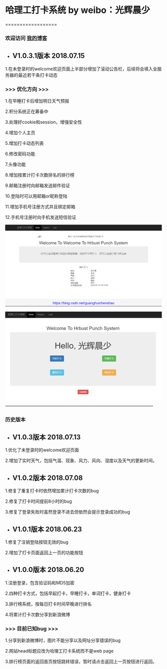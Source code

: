 # 哈理工打卡系统 by weibo：光辉晨少 
==================
### 欢迎访问 [我的博客](http://blog.csdn.net/guanghuichenshao "光辉晨少的博客")

* ## V1.0.3.1版本 2018.07.15

1.在未登录时的welcome欢迎页面上半部分增加了滚动公告栏，后续将会填入全服务器的最近若干条打卡动态

### >>> 优化方向 >>> 

1.在早睡打卡后增加明日天气预报

2.积分系统正在筹备中

3.处理好cookie和session，增强安全性

4.增加个人主页

5.增加打卡动态列表

6.修改密码功能

7.头像功能

8.增加按累计打卡次数排名的排行榜

9.邮箱注册时向邮箱发送邮件验证

10.登陆时可以用邮箱or昵称登陆

11.增加手机号注册方式并且绑定邮箱

12.手机号注册时向手机发送短信验证

![图片加载失败,请刷新](https://raw.githubusercontent.com/guanghuichenshao/punch/master/master/public/img/eg2.png)

![图片加载失败,请刷新](https://github.com/guanghuichenshao/punch/blob/master/master/eg.png)
——————————————————————————————————
### 历史版本

* ## V1.0.3版本 2018.07.13

1.优化了未登录时的welcome欢迎页面

2.增加了实时天气，包括气温、现象、风力、风向、湿度以及天气的更新时间。

* ## V1.0.2版本 2018.07.08

1.修复了重复打卡时依然增加累计打卡次数的bug

2.修复了打卡时间提前8小时的bug

3.修复了登录失败时虽然登录不进去但依然会提示登录成功的bug

* ## V1.0.1版本 2018.06.23

1.修复了注销登陆按钮无效的bug

2.增加了打卡页面返回上一页的功能按钮

* ## V1.0.0版本 2018.06.20

1.注册登录，包含验证码和MD5加密

2.四种打卡方式，包括早起打卡，早睡打卡，单词打卡，健身打卡

3.排行榜系统，按每日打卡时间早晚进行排名

4.将累计打卡次数分享到新浪微博


### >>> 目前已知bug >>> 

1.分享到新浪微博时，图片不能分享以及网址分享错误的bug

2.网站head标题应改为哈理工打卡系统而不是web page

3.排行榜页面的返回首页按钮跳转错误，暂时请点击返回上一页按钮进行返回。
